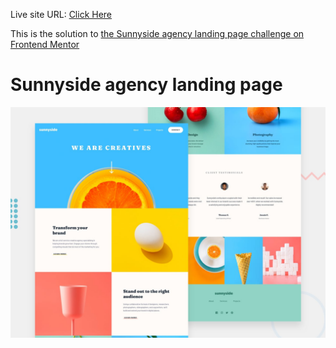 Live site URL: [Click Here](https://kimodev1990.github.io/sunnyside-preview/)

This is the solution to [the Sunnyside agency landing page challenge on Frontend Mentor](https://www.frontendmentor.io/challenges/sunnyside-agency-landing-page-7yVs3B6ef)

# Sunnyside agency landing page

![Design preview for the Sunnyside agency landing page coding challenge](./design/desktop-preview.jpg)

